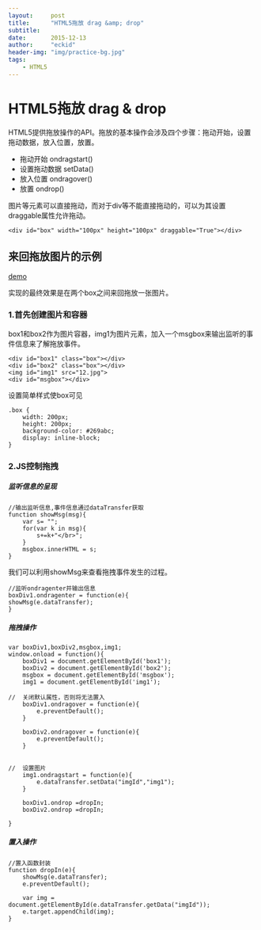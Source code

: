 ```yaml
---
layout:     post
title:      "HTML5拖放 drag &amp; drop"
subtitle:   
date:       2015-12-13 
author:     "eckid"
header-img: "img/practice-bg.jpg"
tags:
    - HTML5
---
```


# HTML5拖放 drag &amp; drop

HTML5提供拖放操作的API。拖放的基本操作会涉及四个步骤：拖动开始，设置拖动数据，放入位置，放置。

* 拖动开始  ondragstart()
* 设置拖动数据 setData()
* 放入位置 ondragover()
* 放置 ondrop()  

图片等元素可以直接拖动，而对于div等不能直接拖动的，可以为其设置draggable属性允许拖动。

	<div id="box" width="100px" height="100px" draggable="True"></div>

## 来回拖放图片的示例

[demo](http://mannyec.github.io/demo/dropAndDrag/)

实现的最终效果是在两个box之间来回拖放一张图片。

### 1.首先创建图片和容器

box1和box2作为图片容器，img1为图片元素，加入一个msgbox来输出监听的事件信息来了解拖放事件。

	<div id="box1" class="box"></div>
	<div id="box2" class="box"></div>
	<img id="img1" src="12.jpg">
	<div id="msgbox"></div>

设置简单样式使box可见

	.box {
		width: 200px;
		height: 200px;
		background-color: #269abc;
		display: inline-block;
	}

### 2.JS控制拖拽

##### 监听信息的呈现

	//输出监听信息,事件信息通过dataTransfer获取
	function showMsg(msg){
		var s= "";
		for(var k in msg){
			s+=k+"</br>";
		}
		msgbox.innerHTML = s;
	}

我们可以利用showMsg来查看拖拽事件发生的过程。

	//监听ondragenter并输出信息
	boxDiv1.ondragenter = function(e){
	showMsg(e.dataTransfer);
	}


##### 拖拽操作

	var boxDiv1,boxDiv2,msgbox,img1;
	window.onload = function(){
		boxDiv1 = document.getElementById('box1');
		boxDiv2 = document.getElementById('box2');
		msgbox = document.getElementById('msgbox');
		img1 = document.getElementById('img1');

	//  关闭默认属性，否则将无法置入
		boxDiv1.ondragover = function(e){
			e.preventDefault();
		}

		boxDiv2.ondragover = function(e){
			e.preventDefault();
		}


	//	设置图片
		img1.ondragstart = function(e){
			e.dataTransfer.setData("imgId","img1");
		}

		boxDiv1.ondrop =dropIn;
		boxDiv2.ondrop =dropIn;

	}

##### 置入操作

    //置入函数封装
	function dropIn(e){
		showMsg(e.dataTransfer);
		e.preventDefault();

		var img = document.getElementById(e.dataTransfer.getData("imgId"));
		e.target.appendChild(img);
	}




